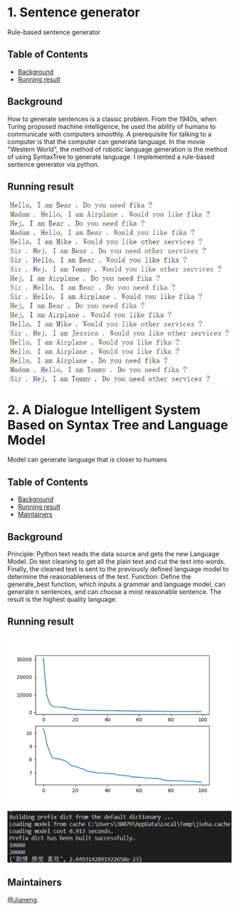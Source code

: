 # 1. Sentence generator
Rule-based sentence generator

## Table of Contents
- [Background](#background)
- [Running result](#running-result)

## Background
How to generate sentences is a classic problem. From the 1940s, when Turing proposed machine intelligence, he used the ability of humans to communicate with computers smoothly. A prerequisite for talking to a computer is that the computer can generate language.
In the movie "Western World", the method of robotic language generation is the method of using SyntaxTree to generate language. I implemented a rule-based sentence generator via python.

## Running result
<p align="center">
<img src="https://github.com/jianengli/NLP-learning/blob/master/Lab1/Result.png"/>
</p>

# 2. A Dialogue Intelligent System Based on Syntax Tree and Language Model
Model can generate language that is closer to humans

## Table of Contents
- [Background](#background)
- [Running result](#running-result)
- [Maintainers](#maintainers)

## Background
Principle: Python text reads the data source and gets the new Language Model. Do text cleaning to get all the plain text and cut the text into words. Finally, the cleaned text is sent to the previously defined language model to determine the reasonableness of the text.
Function: Define the generate_best function, which inputs a grammar and language model, can generate n sentences, and can choose a most reasonable sentence. The result is the highest quality language.

## Running result
<p align="center">
<img src="https://github.com/jianengli/NLP-learning/blob/master/Lab1/Plot%20the%20vocabulary%20frequency%20of%20the%20top%20100%20statistical%20results.png"/>
</p>
<p align="center">
<img src="https://github.com/jianengli/NLP-learning/blob/master/Lab1/Result2.png"/>
</p>

## Maintainers
[@Jianeng](https://github.com/jianengli).
